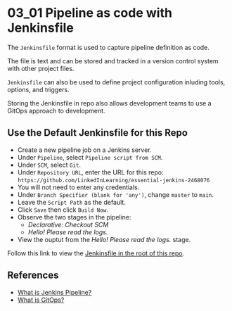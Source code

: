 # 03_01 Pipeline as code with Jenkinsfile

The `Jenkinsfile` format is used to capture pipeline definition as code.

The file is text and can be stored and tracked in a version control system with other project files.

`Jenkinsfile` can also be used to define project configuration inluding tools, options, and triggers.

Storing the Jenkinsfile in repo also allows development teams to use a GitOps approach to development. 

## Use the Default Jenkinsfile for this Repo
- Create a new pipeline job on a Jenkins server.
- Under `Pipeline`, select `Pipeline script from SCM`.
- Under `SCM`, select `Git`.
- Under `Repository URL`, enter the URL for this repo: `https://github.com/LinkedInLearning/essential-jenkins-2468076`
- You will not need to enter any credentials.
- Under `Branch Specifier (blank for 'any')`, change `master` to `main`.
- Leave the `Script Path` as the default.
- Click `Save` then click `Build Now`.
- Observe the two stages in the pipeline:
  - *Declarative: Checkout SCM*
  - *Hello! Please read the logs.*
- View the ouptut from the *Hello! Please read the logs.* stage.

Follow this link to view the [Jenkinsfile in the root of this repo](../../Jenkinsfile).

## References
- [What is Jenkins Pipeline?](https://www.jenkins.io/doc/book/pipeline/#overview)
- [What is GitOps?](https://www.cloudbees.com/gitops/what-is-gitops)

